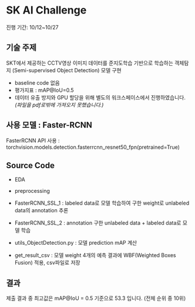 # SK AI Challenge
진행 기간: 10/12~10/27
## 기술 주제  
SKT에서 제공하는 CCTV영상 이미지 데이터를 준지도학습 기반으로 학습하는 객체탐지 (Semi-supervised Object Detection) 모델 구현

* baseline code 없음  
* 평가지표 : mAP@IoU=0.5  
* 데이터 유출 방지와 GPU 할당을 위해 별도의 워크스페이스에서 진행하였습니다. *(파일을 pdf로밖에 가져오지 못했습니다.)*  


## 사용 모델 : Faster-RCNN
FasterRCNN API 사용 : torchvision.models.detection.fasterrcnn_resnet50_fpn(pretrained=True) 

## Source Code  
- EDA
- preprocessing     
          
- FasterRCNN_SSL_1  : labeled data로 모델 학습하여 구한 weight로 unlabeled data의 annotation 추론
- FasterRCNN_SSL_2  : annotation 구한 unlabeled data + labeled data로 모델 학습
- utils_ObjectDetection.py  :  모델 prediction mAP 계산
- get_result_csv  :  모델 weight 4개의 예측 결과에 WBF(Weighted Boxes Fusion) 적용, csv파일로 저장

## 결과
제출 결과 중 최고값은 mAP@IoU = 0.5 기준으로 53.3 입니다. (전체 순위 중 10위)
